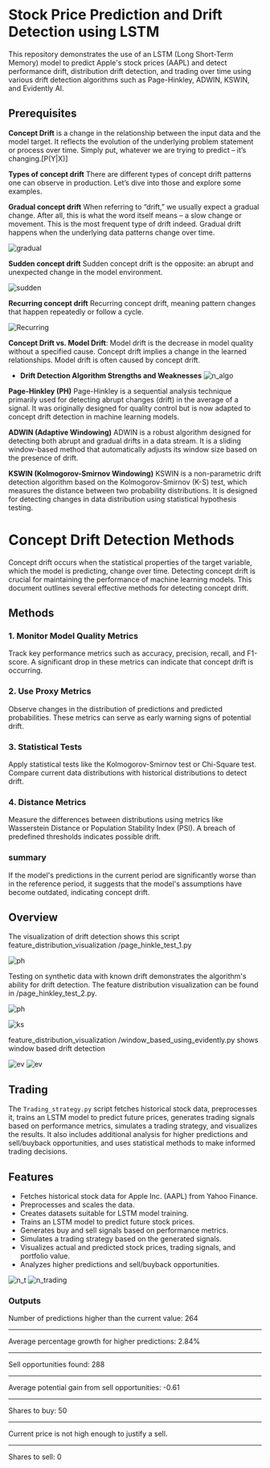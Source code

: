 # Stock Price Prediction and Drift Detection using LSTM

This repository demonstrates the use of an LSTM (Long Short-Term Memory) model to predict Apple's stock prices (AAPL) and detect performance drift, distribution drift detection, and trading over time using various drift detection algorithms such as Page-Hinkley, ADWIN, KSWIN, and Evidently AI.


## Prerequisites

**Concept Drift** is a change in the relationship between the input data and the model target. It reflects the evolution of the underlying problem statement or process over time. Simply put, whatever we are trying to predict – it’s changing.[P(Y|X)]

**Types of concept drift**
There are different types of concept drift patterns one can observe in production. Let’s dive into those and explore some examples.

**Gradual concept drift**
When referring to “drift,” we usually expect a gradual change. After all, this is what the word itself means – a slow change or movement. This is the most frequent type of drift indeed. Gradual drift happens when the underlying data patterns change over time. 

![gradual](images/gradual_drift.png)

**Sudden concept drift**
Sudden concept drift is the opposite: an abrupt and unexpected change in the model environment. 

![sudden](images/sudden_concept_drift.png)

**Recurring concept drift**
Recurring concept drift, meaning pattern changes that happen repeatedly or follow a cycle. 

![Recurring](images/Recuring_concept_drift.png)

**Concept Drift vs. Model Drift**: Model drift is the decrease in model quality without a specified cause. Concept drift implies a change in the learned relationships. Model drift is often caused by concept drift.


- **Drift Detection Algorithm Strengths and Weaknesses**
      ![n_algo](images/comparison_between_drift_algorithom.png)

**Page-Hinkley (PH)** Page-Hinkley is a sequential analysis technique primarily used for detecting abrupt changes (drift) in the average of a signal. It was originally designed for quality control but is now adapted to concept drift detection in machine learning models.

**ADWIN (Adaptive Windowing)** ADWIN is a robust algorithm designed for detecting both abrupt and gradual drifts in a data stream. It is a sliding window-based method that automatically adjusts its window size based on the presence of drift.

**KSWIN (Kolmogorov-Smirnov Windowing)** KSWIN is a non-parametric drift detection algorithm based on the Kolmogorov-Smirnov (K-S) test, which measures the distance between two probability distributions. It is designed for detecting changes in data distribution using statistical hypothesis testing.



# Concept Drift Detection Methods

   Concept drift occurs when the statistical properties of the target variable, which the model is predicting, change over time. Detecting concept drift is crucial for maintaining the performance of machine learning models. This document outlines several effective methods for detecting concept drift.

## Methods

### 1. Monitor Model Quality Metrics
   Track key performance metrics such as accuracy, precision, recall, and F1-score. A significant drop in these metrics can indicate that concept drift is occurring.

### 2. Use Proxy Metrics
   Observe changes in the distribution of predictions and predicted probabilities.
   These metrics can serve as early warning signs of potential drift.

### 3. Statistical Tests
   Apply statistical tests like the Kolmogorov-Smirnov test or Chi-Square test.
   Compare current data distributions with historical distributions to detect drift.

### 4. Distance Metrics
   Measure the differences between distributions using metrics like Wasserstein Distance or Population Stability Index (PSI).
   A breach of predefined thresholds indicates possible drift.


### summary
If the model's predictions in the current period are significantly worse than in the reference period, it suggests that the model's assumptions have become outdated, indicating concept drift.


## Overview

 The visualization of drift detection shows this script feature_distribution_visualization /page_hinkle_test_1.py

![ph](images/page_hinkle_test1..png)

Testing on synthetic data with known drift demonstrates the algorithm's ability for drift detection. The feature distribution visualization can be found in /page_hinkley_test_2.py.

![ph](images/page_hinkle_test2.png)

![ks](images/k_S_comparison.png)


feature_distribution_visualization /window_based_using_evidently.py  shows window based drift detection


![ev](images/window_based.png)
![ev](images/window_based_result.png)


## Trading 

The `Trading_strategy.py` script fetches historical stock data, preprocesses it, trains an LSTM model to predict future prices, generates trading signals based on performance metrics, simulates a trading strategy, and visualizes the results. It also includes additional analysis for higher predictions and sell/buyback opportunities, and uses statistical methods to make informed trading decisions.

## Features

- Fetches historical stock data for Apple Inc. (AAPL) from Yahoo Finance.
- Preprocesses and scales the data.
- Creates datasets suitable for LSTM model training.
- Trains an LSTM model to predict future stock prices.
- Generates buy and sell signals based on performance metrics.
- Simulates a trading strategy based on the generated signals.
- Visualizes actual and predicted stock prices, trading signals, and portfolio value.
- Analyzes higher predictions and sell/buyback opportunities.



![n_t](images/Trading_signal_max_drawdown.png)
![n_trading](images/portfolio_value_over_time.png)



### Outputs
Number of predictions higher than the current value: 264

---

Average percentage growth for higher predictions: 2.84%

---

Sell opportunities found: 288

---

Average potential gain from sell opportunities: -0.61

---

Shares to buy: 50

---

Current price is not high enough to justify a sell.

---

Shares to sell: 0